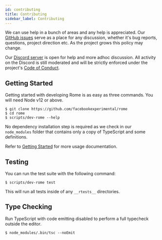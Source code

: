 ```yaml
---
id: contributing
title: Contributing
sidebar_label: Contributing
---
```


We can use help in a bunch of areas and any help is appreciated. Our [GitHub issues](https://github.com/facebookexperimental/rome/issues) serve as a place for any discussion, whether it's bug reports, questions, project direction etc. As the project grows this policy may change.

Our [Discord server](https://discord.gg/9WxHa5d) is open for help and more adhoc discussion. All activity on the Discord is still moderated and will be strictly enforced under the project's [Code of Conduct](https://github.com/facebookexperimental/rome/blob/master/.github/CODE_OF_CONDUCT.md).

## Getting Started

Getting started with developing Rome is as easy as three commands. You will need Node v12 or above.

```
$ git clone https://github.com/facebookexperimental/rome
$ cd rome
$ scripts/dev-rome --help
```

No dependency installation step is required as we check in our `node_modules` folder that contains only a copy of TypeScript and some definitions.

Refer to [Getting Started](../introduction/getting-started.md) for more usage documentation.

## Testing

You can run the test suite with the following command:

```
$ scripts/dev-rome test
```

This will run all tests inside of any `__rtests__` directories.

## Type Checking

Run TypeScript with code emitting disabled to perform a full typecheck outside the editor.

```
$ node_modules/.bin/tsc --noEmit
```

